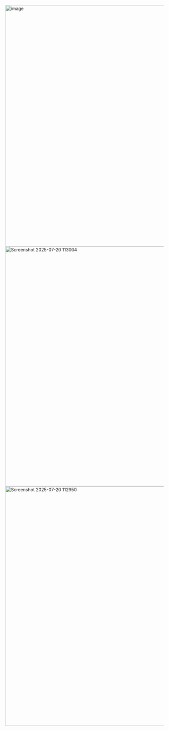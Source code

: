<img width="1360" height="766" alt="image" src="https://github.com/user-attachments/assets/5bb165a4-43b4-4926-8d0b-1d545e363b09" />
<img width="1351" height="762" alt="Screenshot 2025-07-20 113004" src="https://github.com/user-attachments/assets/64492874-4da2-46f8-ae55-d346b1127d10" />
<img width="1360" height="761" alt="Screenshot 2025-07-20 112950" src="https://github.com/user-attachments/assets/dcdc58f3-e4ce-48a0-81f2-bc28c08f8c44" />


